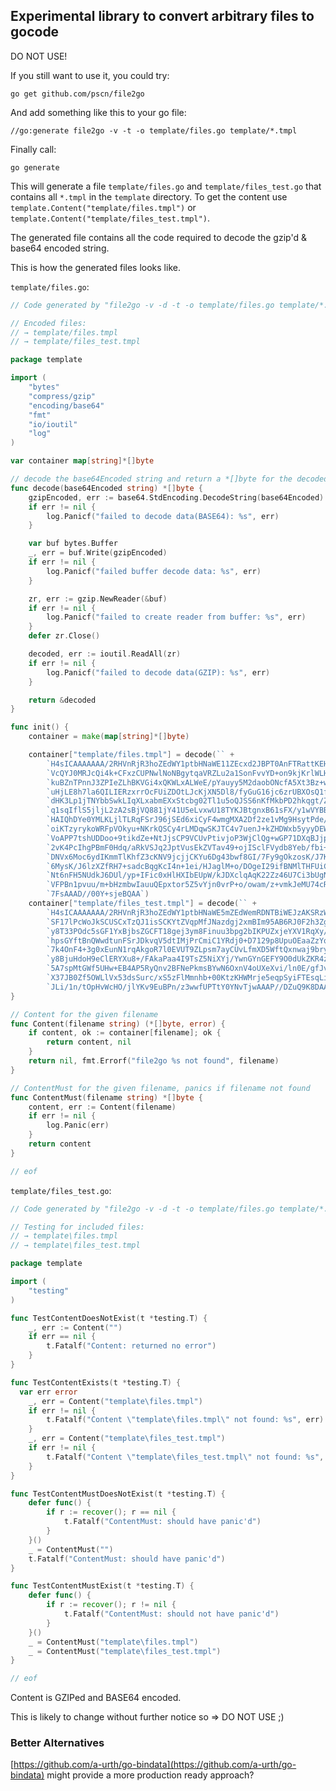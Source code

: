 ## Experimental library to convert arbitrary files to gocode

DO NOT USE!

If you still want to use it, you could try:

````shell
go get github.com/pscn/file2go
````

And add something like this to your go file:

````shell
//go:generate file2go -v -t -o template/files.go template/*.tmpl
````

Finally call:

````shell
go generate
````

This will generate a file ````template/files.go```` and ````template/files_test.go```` that contains all ````*.tmpl```` in the ````template```` directory.  To get the content use ````template.Content("template/files.tmpl")```` or ````template.Content("template/files_test.tmpl")````.

The generated file contains all the code required to decode the gzip'd & base64 encoded string.

This is how the generated files looks like.

````template/files.go````:

````go
// Code generated by "file2go -v -d -t -o template/files.go template/*.tmpl"; DO NOT EDIT.

// Encoded files:
// → template/files.tmpl
// → template/files_test.tmpl

package template

import (
	"bytes"
	"compress/gzip"
	"encoding/base64"
	"fmt"
	"io/ioutil"
	"log"
)

var container map[string]*[]byte

// decode the base64Encoded string and return a *[]byte for the decoded data
func decode(base64Encoded string) *[]byte {
	gzipEncoded, err := base64.StdEncoding.DecodeString(base64Encoded)
	if err != nil {
		log.Panicf("failed to decode data(BASE64): %s", err)
	}

	var buf bytes.Buffer
	_, err = buf.Write(gzipEncoded)
	if err != nil {
		log.Panicf("failed buffer decode data: %s", err)
	}

	zr, err := gzip.NewReader(&buf)
	if err != nil {
		log.Panicf("failed to create reader from buffer: %s", err)
	}
	defer zr.Close()

	decoded, err := ioutil.ReadAll(zr)
	if err != nil {
		log.Panicf("failed to decode data(GZIP): %s", err)
	}

	return &decoded
}

func init() {
	container = make(map[string]*[]byte)

	container["template/files.tmpl"] = decode(`` +
		`H4sICAAAAAAA/2RHVnRjR3hoZEdWY1ptbHNaWE11ZEcxd2JBPT0AnFTRattKEH3Wfs` +
		`VcQYJ0MRJcQi4k+CFxzCUPNwlNoNBgytqaVRZLu2a1SonFvvYD+on9kjKrlWLHbWn7` +
		`kuBZnTPnnJ3ZPIeZLhBKVGi4xQKWLxALWeE/pYauyy5M2daobONcfA5Xt3Bz+wDzq+` +
		`uHjLE8h7la6QILIERzxrrOcFUiZDOtLJcKjXN5Dl8/fyGuG16jc6zrUBXOsQ1frXmJ` +
		`dHK3Lp1jTNYbbSwkLIqXLxabmEXxStcbg02Tl1u5oQJSS6nKfMkbPD2hkqgt/ZM6l7` +
		`q1sqIflS5jljL2zA2sBjVQ881jY41U5eLvxwU18TYKJBtgnxB61sFX/y1wVYBB2xoF` +
		`HAIQhDYe0YMLKLjlTLRqFSrJ96jSEd6xiCyF4wmgMXA2Df2ze1vMg9HsytPde/w+ac` +
		`oiKTzyrykoWRFpVOkyu+NKrkQSCy4rLMDqwSKJTC4v7uenJ+kZHDWxb5yyyDEWUVbL` +
		`VoAPP7tshUDDoo+9tikdZe+NtJjsCP9VCUvPtivjoP3WjClQg+wGP71DXqBJjpet+A` +
		`2vK4PcIhgPBmF0Hdq/aRkVSJq2JptVusEkZVTav49+ojISclFVydb8Yeb/fbi+O0w8` +
		`DNVx6Moc6ydIKmmTlKhfZ3cKNV9jcjjCKYu6Dg43bwf8GI/7Fy9gOkzosK/J7KlV6x` +
		`6MysK/J6lzXZfRH7+sadcBqgKcI4n+1ei/HJaglM+o/DOgeI29ifBNMlTHFUiCcJ+E` +
		`Nt6nFH5NUdkJ6DUl/yp+IFic0xHlHXIbEUpW/kJDXclqAqK22Zz46U7Ci3bUgNKkul` +
		`VFPBn1pvuu/m+bHzmbwIauuQEpxtor5Z5vYjn0vrP+o/owam/z+vmkJeMU74cRrKAW` +
		`7FsAAAD//00Y+sjeBQAA`)
	container["template/files_test.tmpl"] = decode(`` +
		`H4sICAAAAAAA/2RHVnRjR3hoZEdWY1ptbHNaWE5mZEdWemRDNTBiWEJzAKSRzW7UMB` +
		`SF17lPcWoJkSCUSCxTzQJ1isSCKYtZVqpMfJNazdgj2xmBIm95AB6RJ0F2h3ZgOvyo` +
		`y8T33POdc5sGF1YxBjbsZGCFT18gej3ym8Finuu3bpg2bIKPUZxjeYXV1RqXy/frmq` +
		`hpsGYftBnQWwdtunFSrJDkvqV5dtIMjPrCmiC1YRdj0+D7129p8UpuOEaaZzYqRtrK` +
		`7k4OnF4+3g0xEunN1rqAkgoR7l0EVUT9ZLpsm7ayCUvLfmXD5WftQxnwaj9bryvMVN` +
		`y8BjuHdoH9eClERYXu8+/FAkaPaa4I9TsZ5NiXYj/YwnGYnGEFY9O0dUkZKR4zZHN/` +
		`5A7spMtGWf5UHw+EB4AP5RyQnv2BFNePkmsBYwN6OxnV4oUXeXvi/ln0E/gfJv+XGh` +
		`X37JB0Zf5OWLlVx53dsSurc/xS5zFlMmnhb+00KtzKHWMrje5eqpSyiFTEsqLi5rGI` +
		`JLi/1n/tOpHvWcHO/jlYKv9EuBPn/z3wwfUPTtY0YNvTjwAAAP//DZuQ9K8DAAA=`)
}

// Content for the given filename
func Content(filename string) (*[]byte, error) {
	if content, ok := container[filename]; ok {
		return content, nil
	}
	return nil, fmt.Errorf("file2go %s not found", filename)
}

// ContentMust for the given filename, panics if filename not found
func ContentMust(filename string) *[]byte {
	content, err := Content(filename)
	if err != nil {
		log.Panic(err)
	}
	return content
}

// eof
````

````template/files_test.go````:

````go
// Code generated by "file2go -v -d -t -o template/files.go template/*.tmpl"; DO NOT EDIT.

// Testing for included files:
// → template\files.tmpl
// → template\files_test.tmpl

package template

import (
	"testing"
)

func TestContentDoesNotExist(t *testing.T) {
	_, err := Content("")
	if err == nil {
		t.Fatalf("Content: returned no error")
	}
}

func TestContentExists(t *testing.T) {
  var err error
	_, err = Content("template\files.tmpl")
	if err != nil {
		t.Fatalf("Content \"template\files.tmpl\" not found: %s", err)
	}
	_, err = Content("template\files_test.tmpl")
	if err != nil {
		t.Fatalf("Content \"template\files_test.tmpl\" not found: %s", err)
	}
}

func TestContentMustDoesNotExist(t *testing.T) {
	defer func() {
		if r := recover(); r == nil {
			t.Fatalf("ContentMust: should have panic'd")
		}
	}()
	_ = ContentMust("")
	t.Fatalf("ContentMust: should have panic'd")
}

func TestContentMustExist(t *testing.T) {
	defer func() {
		if r := recover(); r != nil {
			t.Fatalf("ContentMust: should not have panic'd")
		}
	}()
	_ = ContentMust("template\files.tmpl")
	_ = ContentMust("template\files_test.tmpl")
}

// eof
````

Content is GZIPed and BASE64 encoded.

This is likely to change without further notice so => DO NOT USE ;)

### Better Alternatives

[https://github.com/a-urth/go-bindata](https://github.com/a-urth/go-bindata) might provide a more production ready approach?